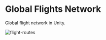 # Global Flights Network
Global flight network in Unity.

![flight-routes](https://user-images.githubusercontent.com/19480468/104271464-1cadc800-54ef-11eb-8462-c01da7c9be54.png)
